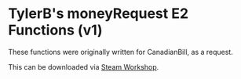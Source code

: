 TylerB's moneyRequest E2 Functions (v1)
==============

These functions were originally written for CanadianBill, as a request.

This can be downloaded via [Steam Workshop](http://steamcommunity.com/sharedfiles/filedetails/?id=259174593).
